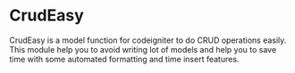 # CrudEasy
CrudEasy is a model function for codeigniter to do CRUD operations easily. This module help you to avoid writing lot of models and help you to save time with some automated formatting and time insert features.
